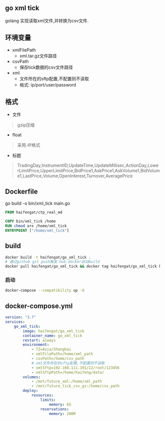 ## go xml tick
golang 实现读取xml文件,并转换为csv文件.

## 环境变量
* xmlFilePath
    * xml.tar.gz文件路径
* csvPath
    * 保存tick数据的csv文件路径
* xml
    * 文件所在的sftp配置,不配置则不读取
    * 格式: ip/port/user/password

## 格式
* 文件
> gzip压缩
* float
>  采用.4f格式
* 标题
> TradingDay,InstrumentID,UpdateTime,UpdateMillisec,ActionDay,LowerLimitPrice,UpperLimitPrice,BidPrice1,AskPrice1,AskVolume1,BidVolume1,LastPrice,Volume,OpenInterest,Turnover,AveragePrice

## Dockerfile
go build -o bin/xml_tick main.go
```dockerfile
FROM haifengat/ctp_real_md

COPY bin/xml_tick /home
RUN chmod a+x /home/xml_tick
ENTRYPOINT ["/home/xml_tick"]
```

## build
```bash
docker build -t haifengat/go_xml_tick .
# 通过github git push触发 hub.docker自动build
docker pull haifengat/go_xml_tick && docker tag haifengat/go_xml_tick haifengat/go_xml_tick:`date +%Y%m%d` && docker push haifengat/go_xml_tick:`date +%Y%m%d`
```

### 启动
```bash
docker-compose --compatibility up -d
```

## docker-compose.yml
```yml
version: "3.7"
services:
    go_xml_tick:
        image: haifengat/go_xml_tick
        container_name: go_xml_tick
        restart: always
        environment:
            - TZ=Asia/Shanghai
            - xmlFilePath=/home/xml_path
            - csvPath=/home/csv_path
            # xml文件所在的sftp配置,不配置则不读取
            - xmlSftp=192.168.111.191/22/root/123456
            - xmlSftpPath=/home/haifeng/data/
        volumes: 
            - /mnt/future_xml:/home/xml_path
            - /mnt/future_tick_csv_gz:/home/csv_path
        deploy:
            resources:
                limits:
                    memory: 6G
                reservations:
                    memory: 200M
```